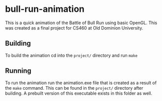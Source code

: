 # bull-run-animation
This is a quick animation of the Battle of Bull Run using basic OpenGL. This was created as a final project for CS460 at Old Dominion University.

## Building
To build the animation cd into the `project/` directory and run `make`

## Running
To run the animation run the animation.exe file that is created as a result of the `make` command. This can be found in the `project/` directory after building.
A prebuilt version of this executable exists in this folder as well.
